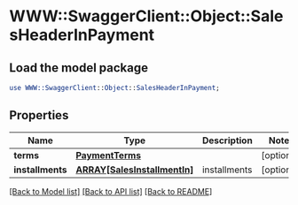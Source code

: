 # WWW::SwaggerClient::Object::SalesHeaderInPayment

## Load the model package
```perl
use WWW::SwaggerClient::Object::SalesHeaderInPayment;
```

## Properties
Name | Type | Description | Notes
------------ | ------------- | ------------- | -------------
**terms** | [**PaymentTerms**](PaymentTerms.md) |  | [optional] 
**installments** | [**ARRAY[SalesInstallmentIn]**](SalesInstallmentIn.md) | installments | [optional] 

[[Back to Model list]](../README.md#documentation-for-models) [[Back to API list]](../README.md#documentation-for-api-endpoints) [[Back to README]](../README.md)


